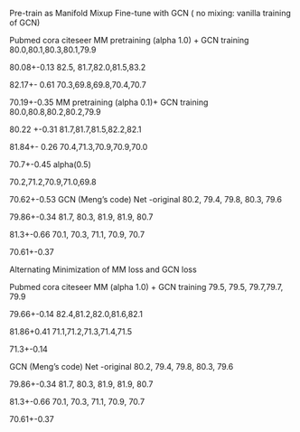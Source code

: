 Pre-train as Manifold Mixup
Fine-tune with GCN ( no mixing: vanilla training of GCN)





Pubmed
cora
citeseer
MM pretraining (alpha 1.0) + GCN training 
80.0,80.1,80.3,80.1,79.9

80.08+-0.13
82.5, 81.7,82.0,81.5,83.2

82.17+- 0.61
70.3,69.8,69.8,70.4,70.7

70.19+-0.35
MM pretraining (alpha 0.1)+ GCN training 
80.0,80.8,80.2,80.2,79.9

80.22 +-0.31
81.7,81.7,81.5,82.2,82.1

81.84+- 0.26
70.4,71.3,70.9,70.9,70.0

70.7+-0.45
alpha(0.5)




70.2,71.2,70.9,71.0,69.8

70.62+-0.53
GCN (Meng’s code) Net -original
80.2, 79.4, 79.8, 80.3, 79.6

79.86+-0.34
81.7, 80.3, 81.9, 81.9, 80.7

81.3+-0.66 
70.1, 70.3, 71.1, 70.9, 70.7 

70.61+-0.37






Alternating Minimization of MM loss and GCN loss





Pubmed
cora
citeseer
MM  (alpha 1.0) + GCN training 
79.5, 79.5, 79.7,79.7, 79.9

79.66+-0.14
82.4,81.2,82.0,81.6,82.1

81.86+0.41
71.1,71.2,71.3,71.4,71.5

71.3+-0.14
















GCN (Meng’s code) Net -original
80.2, 79.4, 79.8, 80.3, 79.6

79.86+-0.34
81.7, 80.3, 81.9, 81.9, 80.7

81.3+-0.66 
70.1, 70.3, 71.1, 70.9, 70.7 

70.61+-0.37




